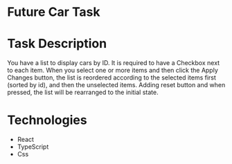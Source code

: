 # Future Car Task

# Task Description
You have a list to display cars by ID. It is required to have a Checkbox next to each item. When you select one or more items and then click the Apply Changes button, the list is reordered according to the selected items first (sorted by id), and then the unselected items. Adding reset button and when pressed, the list will be rearranged to the initial state.

# Technologies
- React
- TypeScript
- Css
